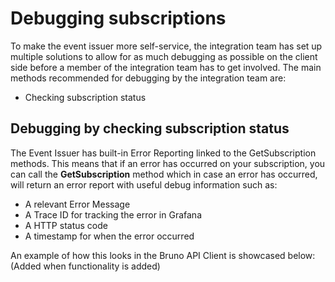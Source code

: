 # Debugging subscriptions
To make the event issuer more self-service, the integration team has set up multiple solutions to allow for as much debugging as possible on the client side before a member of the integration team has to get involved. The main methods recommended for debugging by the integration team are:

- Checking subscription status

## Debugging by checking subscription status
The Event Issuer has built-in Error Reporting linked to the GetSubscription methods. This means that if an error has occurred on your subscription, you can call the **GetSubscription** method which in case an error has occurred, will return an error report with useful debug information such as:

- A relevant Error Message
- A Trace ID for tracking the error in Grafana
- A HTTP status code 
- A timestamp for when the error occurred

An example of how this looks in the Bruno API Client is showcased below:
(Added when functionality is added)


